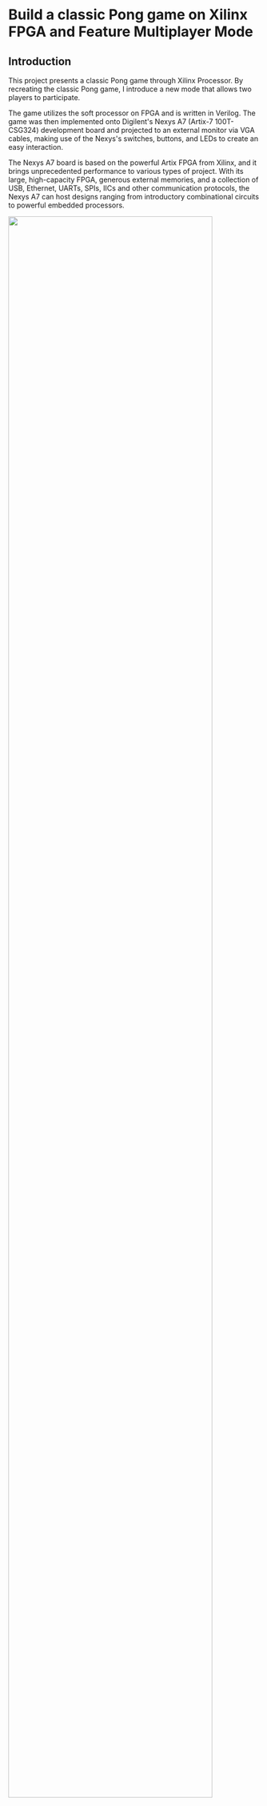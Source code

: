 # Build a classic Pong game on Xilinx FPGA and Feature Multiplayer Mode
## Introduction
This project presents a classic Pong game through Xilinx Processor. By recreating the classic Pong game, I introduce a new mode that allows two players to participate. 

The game utilizes the soft processor on FPGA and is written in Verilog. The game was then implemented onto Digilent's Nexys A7 (Artix-7 100T-CSG324) development board and projected to an external monitor via VGA cables, making use of the Nexys's switches, buttons, and LEDs to create an easy interaction.

The Nexys A7 board is based on the powerful Artix FPGA from Xilinx, and it brings unprecedented performance to various types of project. With its large, high-capacity FPGA, generous external memories, and a collection of USB, Ethernet, UARTs, SPIs, IICs and other communication protocols, the Nexys A7 can host designs ranging from introductory combinational circuits to powerful embedded processors.

<img src="https://user-images.githubusercontent.com/29515828/103426709-428eb080-4b70-11eb-8ca5-0dc5433e9d14.jpg" width="90%"></img> 

To play the game, the user must have a VGA cables and a monitor with VGA port built-in. The monitor will display the loading screen and the game interface. Players toggle the buttons to move the paddles up and down to hit the ball to the opponent side. As soon as the a player fail to hit the ball with the paddle, the game will reset to it initial state which the ball is set to be in the middle of the screen. If a player miss the ball 3 times, they lose the game. 

<img src="https://user-images.githubusercontent.com/29515828/103426997-81be0100-4b72-11eb-97fd-53319054f243.gif" width="90%"></img> 

Some of the animation of the ball and paddles and other features implemented in the software include user-input debouncing and edge detection, VGA controller, vertical and horizontal pixel scanning. A fixed pixel generator is implemented to create a ball, top and bottom border as well as two paddles so that two players can play the game at the same time.

## Design
The VGA synchronization block includes the vga_sync block and the pixel generation block, one Asynchronous In Synchronous Out module to produce one reset signal for all other modules. A clock divider was also created to act as an enable for the h_sync and v_sync block. 

The h_sync and v_sync blocks then function as two counters which scan through the entire screen and produce video signal which later be processed via a pixel generation module. 
The module then creates RGB colors and projects to the screen using input from switches. 
User can play with the switches to make a unique combination that creates a specific color of the wall borders, the paddles as well as the ball. 

To sum up, all the modules is connected to a top level module. The module instantiates lower module and outputs the signals: rgb, h_sync and v_sync. h_sync and v_sync told the board at what rate to refresh. RGB indicated when and where to grab color signals from. 
## Ball and paddles movement
The movement of the paddles is created by first debouncing the buttons that used to control the paddles. After that, while scanning the screen at the same refresh rate as the monitor, it updates the location of the paddles and projects it onto the screen. 

By using some predefined values such as the position of the edges of the ball, the borders, the paddles’ edges, the animation that when ever the ball hits the paddles and the borders, it bounces back to the opposite direction, was created. The ball’s speed and initial directions of movement can be adjusted to create all kinds of variation for the game. 

In addition, to finish the logic of the game, the ball is put in the middle of the screen as a player fails to hit the ball and let it touch the side walls. A signal defined as “rescan” keeps track of the debounce button signal and check if it’s active. If any buttons’ signal is active, it moves by 2 pixels/scan in the corresponding direction. 

## Click the image to see the demo video
[![Multiplayer Pong Game Demo](https://i9.ytimg.com/vi_webp/zYy1nEMT7lc/mqdefault.webp?time=1609956900000&sqp=CKT81_8F&rs=AOn4CLC1_rORuRndx2oYIsHSfK2EzbOV-Q)](https://youtu.be/zYy1nEMT7lc "Multiplaer Pong Game Demo")
